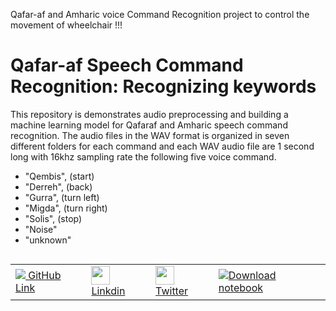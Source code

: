 Qafar-af and Amharic voice Command Recognition project to control the movement of wheelchair !!!

# Qafar-af Speech Command Recognition: Recognizing keywords

This repository is demonstrates audio preprocessing and building a machine learning model for Qafaraf and Amharic speech command recognition. The audio files in the WAV format is organized in seven different folders for each command and each WAV audio file are 1 second long with 16khz sampling rate the following five voice command.
  - "Qembis",     (start)
  - "Derreh",     (back)
  - "Gurra",      (turn left)
  - "Migda",      (turn right)
  - "Solis",      (stop)
  - "Noise" 
  - "unknown"


<table class="tfo-notebook-buttons" align="left">
  <td>
    <a target="_blank" href="https://github.com/Mubarekethio/Voice-Recognition-Qafaraf-and-Amharic-">
    <img src="https://www.tensorflow.org/images/GitHub-Mark-32px.png" />
    GitHub Link</a>
  </td>
  <td>
    <a target="_blank" href="https://www.linkedin.com/in/mubarek-kebede-582012148">
    <img src="https://content.linkedin.com/content/dam/me/business/en-us/amp/brand-site/v2/bg/LI-Bug.svg.original.svg" width="30" height="30" />
    Linkdin</a>
  </td>
  <td>
    <a target="_blank" href="https://x.com/mubarekethio">
    <img src="https://help.twitter.com/content/dam/help-twitter/brand/logo.png" width="30" height="30" />
    Twitter</a>
  </td>
  
  <td>
    <a href="https://drive.google.com/drive/folders/1ztXhMlpbRliUlhhkVw--uLETXYj3yQSN"><img src="https://www.tensorflow.org/images/download_logo_32px.png" />Download notebook</a>
  </td>
</table>
